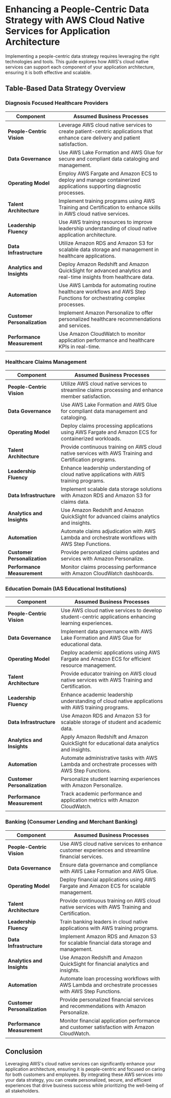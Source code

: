 # Enhancing a People-Centric Data Strategy with AWS Cloud Native Services for Application Architecture

Implementing a people-centric data strategy requires leveraging the right technologies and tools. This guide explores how AWS's cloud native services can support each component of your application architecture, ensuring it is both effective and scalable.

## Table-Based Data Strategy Overview

### Diagnosis Focused Healthcare Providers

| **Component**                | **Assumed Business Processes**                                                                                                                                                                                                                              |
|------------------------------|-------------------------------------------------------------------------------------------------------------------------------------------------------------------------------------------------------------------------------------------------------------|
| **People-Centric Vision**    | Leverage AWS cloud native services to create patient-centric applications that enhance care delivery and patient satisfaction. |
| **Data Governance**          | Use AWS Lake Formation and AWS Glue for secure and compliant data cataloging and management. |
| **Operating Model**          | Employ AWS Fargate and Amazon ECS to deploy and manage containerized applications supporting diagnostic processes. |
| **Talent Architecture**      | Implement training programs using AWS Training and Certification to enhance skills in AWS cloud native services. |
| **Leadership Fluency**       | Use AWS training resources to improve leadership understanding of cloud native application architecture. |
| **Data Infrastructure**      | Utilize Amazon RDS and Amazon S3 for scalable data storage and management in healthcare applications. |
| **Analytics and Insights**   | Deploy Amazon Redshift and Amazon QuickSight for advanced analytics and real-time insights from healthcare data. |
| **Automation**               | Use AWS Lambda for automating routine healthcare workflows and AWS Step Functions for orchestrating complex processes. |
| **Customer Personalization** | Implement Amazon Personalize to offer personalized healthcare recommendations and services. |
| **Performance Measurement**  | Use Amazon CloudWatch to monitor application performance and healthcare KPIs in real-time. |

### Healthcare Claims Management

| **Component**                | **Assumed Business Processes**                                                                                                                                                                                                                              |
|------------------------------|-------------------------------------------------------------------------------------------------------------------------------------------------------------------------------------------------------------------------------------------------------------|
| **People-Centric Vision**    | Utilize AWS cloud native services to streamline claims processing and enhance member satisfaction. |
| **Data Governance**          | Use AWS Lake Formation and AWS Glue for compliant data management and cataloging. |
| **Operating Model**          | Deploy claims processing applications using AWS Fargate and Amazon ECS for containerized workloads. |
| **Talent Architecture**      | Provide continuous training on AWS cloud native services with AWS Training and Certification programs. |
| **Leadership Fluency**       | Enhance leadership understanding of cloud native applications with AWS training programs. |
| **Data Infrastructure**      | Implement scalable data storage solutions with Amazon RDS and Amazon S3 for claims data. |
| **Analytics and Insights**   | Use Amazon Redshift and Amazon QuickSight for advanced claims analytics and insights. |
| **Automation**               | Automate claims adjudication with AWS Lambda and orchestrate workflows with AWS Step Functions. |
| **Customer Personalization** | Provide personalized claims updates and services with Amazon Personalize. |
| **Performance Measurement**  | Monitor claims processing performance with Amazon CloudWatch dashboards. |

### Education Domain (IAS Educational Institutions)

| **Component**                | **Assumed Business Processes**                                                                                                                                                                                                                              |
|------------------------------|-------------------------------------------------------------------------------------------------------------------------------------------------------------------------------------------------------------------------------------------------------------|
| **People-Centric Vision**    | Use AWS cloud native services to develop student-centric applications enhancing learning experiences. |
| **Data Governance**          | Implement data governance with AWS Lake Formation and AWS Glue for educational data. |
| **Operating Model**          | Deploy academic applications using AWS Fargate and Amazon ECS for efficient resource management. |
| **Talent Architecture**      | Provide educator training on AWS cloud native services with AWS Training and Certification. |
| **Leadership Fluency**       | Enhance academic leadership understanding of cloud native applications with AWS training programs. |
| **Data Infrastructure**      | Use Amazon RDS and Amazon S3 for scalable storage of student and academic data. |
| **Analytics and Insights**   | Apply Amazon Redshift and Amazon QuickSight for educational data analytics and insights. |
| **Automation**               | Automate administrative tasks with AWS Lambda and orchestrate processes with AWS Step Functions. |
| **Customer Personalization** | Personalize student learning experiences with Amazon Personalize. |
| **Performance Measurement**  | Track academic performance and application metrics with Amazon CloudWatch. |

### Banking (Consumer Lending and Merchant Banking)

| **Component**                | **Assumed Business Processes**                                                                                                                                                                                                                              |
|------------------------------|-------------------------------------------------------------------------------------------------------------------------------------------------------------------------------------------------------------------------------------------------------------|
| **People-Centric Vision**    | Use AWS cloud native services to enhance customer experiences and streamline financial services. |
| **Data Governance**          | Ensure data governance and compliance with AWS Lake Formation and AWS Glue. |
| **Operating Model**          | Deploy financial applications using AWS Fargate and Amazon ECS for scalable management. |
| **Talent Architecture**      | Provide continuous training on AWS cloud native services with AWS Training and Certification. |
| **Leadership Fluency**       | Train banking leaders in cloud native applications with AWS training programs. |
| **Data Infrastructure**      | Implement Amazon RDS and Amazon S3 for scalable financial data storage and management. |
| **Analytics and Insights**   | Use Amazon Redshift and Amazon QuickSight for financial analytics and insights. |
| **Automation**               | Automate loan processing workflows with AWS Lambda and orchestrate processes with AWS Step Functions. |
| **Customer Personalization** | Provide personalized financial services and recommendations with Amazon Personalize. |
| **Performance Measurement**  | Monitor financial application performance and customer satisfaction with Amazon CloudWatch. |

## Conclusion

Leveraging AWS's cloud native services can significantly enhance your application architecture, ensuring it is people-centric and focused on caring for both customers and employees. By integrating these AWS services into your data strategy, you can create personalized, secure, and efficient experiences that drive business success while prioritizing the well-being of all stakeholders.
